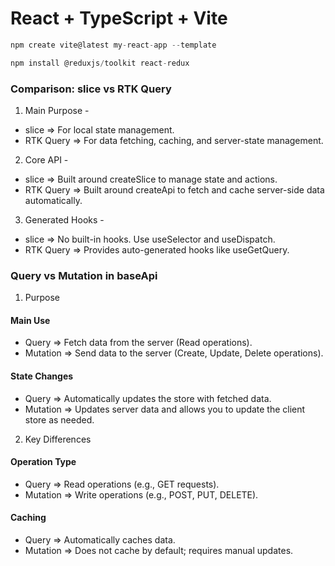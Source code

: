 # React + TypeScript + Vite

```js
npm create vite@latest my-react-app --template
```

```js
npm install @reduxjs/toolkit react-redux
```

### Comparison: slice vs RTK Query

1. Main Purpose -

- slice => For local state management.
- RTK Query => For data fetching, caching, and server-state management.

2. Core API -

- slice => Built around createSlice to manage state and actions.
- RTK Query => Built around createApi to fetch and cache server-side data automatically.

3. Generated Hooks -

- slice => No built-in hooks. Use useSelector and useDispatch.
- RTK Query => Provides auto-generated hooks like useGetQuery.

### Query vs Mutation in baseApi

1. Purpose

#### Main Use

- Query => Fetch data from the server (Read operations).
- Mutation => Send data to the server (Create, Update, Delete operations).

#### State Changes

- Query => Automatically updates the store with fetched data.
- Mutation => Updates server data and allows you to update the client store as needed.

2. Key Differences

#### Operation Type

- Query => Read operations (e.g., GET requests).
- Mutation => Write operations (e.g., POST, PUT, DELETE).

#### Caching

- Query => Automatically caches data.
- Mutation => Does not cache by default; requires manual updates.

